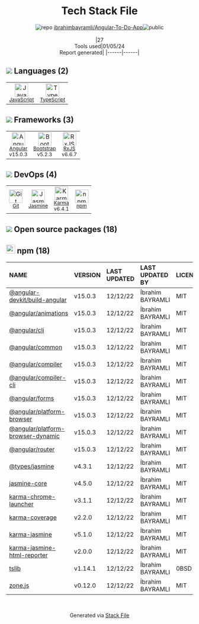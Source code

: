 <!--
&lt;--- Readme.md Snippet without images Start ---&gt;
## Tech Stack
ibrahimbayramli/Angular-To-Do-App is built on the following main stack:

- [Jasmine](http://jasmine.github.io/) – Javascript Testing Framework
- [Bootstrap](http://getbootstrap.com/) – Front-End Frameworks
- [JavaScript](https://developer.mozilla.org/en-US/docs/Web/JavaScript) – Languages
- [Karma](http://karma-runner.github.io/) – Browser Testing
- [TypeScript](http://www.typescriptlang.org) – Languages
- [RxJS](http://reactivex.io/rxjs/) – Concurrency Frameworks
- [Angular](https://angular.io) – Javascript MVC Frameworks

Full tech stack [here](/techstack.md)

&lt;--- Readme.md Snippet without images End ---&gt;

&lt;--- Readme.md Snippet with images Start ---&gt;
## Tech Stack
ibrahimbayramli/Angular-To-Do-App is built on the following main stack:

- <img width='25' height='25' src='https://img.stackshare.io/service/831/7c0b595409af531b9cdeb07f8c513e8b.png' alt='Jasmine'/> [Jasmine](http://jasmine.github.io/) – Javascript Testing Framework
- <img width='25' height='25' src='https://img.stackshare.io/service/1101/C9QJ7V3X.png' alt='Bootstrap'/> [Bootstrap](http://getbootstrap.com/) – Front-End Frameworks
- <img width='25' height='25' src='https://img.stackshare.io/service/1209/javascript.jpeg' alt='JavaScript'/> [JavaScript](https://developer.mozilla.org/en-US/docs/Web/JavaScript) – Languages
- <img width='25' height='25' src='https://img.stackshare.io/service/1420/TidYGd6a.png' alt='Karma'/> [Karma](http://karma-runner.github.io/) – Browser Testing
- <img width='25' height='25' src='https://img.stackshare.io/service/1612/bynNY5dJ.jpg' alt='TypeScript'/> [TypeScript](http://www.typescriptlang.org) – Languages
- <img width='25' height='25' src='https://img.stackshare.io/service/1796/984368.png' alt='RxJS'/> [RxJS](http://reactivex.io/rxjs/) – Concurrency Frameworks
- <img width='25' height='25' src='https://img.stackshare.io/service/3745/cb8U-gL6_400x400.jpg' alt='Angular'/> [Angular](https://angular.io) – Javascript MVC Frameworks

Full tech stack [here](/techstack.md)

&lt;--- Readme.md Snippet with images End ---&gt;
-->
<div align="center">

# Tech Stack File
![](https://img.stackshare.io/repo.svg "repo") [ibrahimbayramli/Angular-To-Do-App](https://github.com/ibrahimbayramli/Angular-To-Do-App)![](https://img.stackshare.io/public_badge.svg "public")
<br/><br/>
|27<br/>Tools used|01/05/24 <br/>Report generated|
|------|------|
</div>

## <img src='https://img.stackshare.io/languages.svg'/> Languages (2)
<table><tr>
  <td align='center'>
  <img width='36' height='36' src='https://img.stackshare.io/service/1209/javascript.jpeg' alt='JavaScript'>
  <br>
  <sub><a href="https://developer.mozilla.org/en-US/docs/Web/JavaScript">JavaScript</a></sub>
  <br>
  <sub></sub>
</td>

<td align='center'>
  <img width='36' height='36' src='https://img.stackshare.io/service/1612/bynNY5dJ.jpg' alt='TypeScript'>
  <br>
  <sub><a href="http://www.typescriptlang.org">TypeScript</a></sub>
  <br>
  <sub></sub>
</td>

</tr>
</table>

## <img src='https://img.stackshare.io/frameworks.svg'/> Frameworks (3)
<table><tr>
  <td align='center'>
  <img width='36' height='36' src='https://img.stackshare.io/service/3745/cb8U-gL6_400x400.jpg' alt='Angular'>
  <br>
  <sub><a href="https://angular.io">Angular</a></sub>
  <br>
  <sub>v15.0.3</sub>
</td>

<td align='center'>
  <img width='36' height='36' src='https://img.stackshare.io/service/1101/C9QJ7V3X.png' alt='Bootstrap'>
  <br>
  <sub><a href="http://getbootstrap.com/">Bootstrap</a></sub>
  <br>
  <sub>v5.2.3</sub>
</td>

<td align='center'>
  <img width='36' height='36' src='https://img.stackshare.io/service/1796/984368.png' alt='RxJS'>
  <br>
  <sub><a href="http://reactivex.io/rxjs/">RxJS</a></sub>
  <br>
  <sub>v6.6.7</sub>
</td>

</tr>
</table>

## <img src='https://img.stackshare.io/devops.svg'/> DevOps (4)
<table><tr>
  <td align='center'>
  <img width='36' height='36' src='https://img.stackshare.io/service/1046/git.png' alt='Git'>
  <br>
  <sub><a href="http://git-scm.com/">Git</a></sub>
  <br>
  <sub></sub>
</td>

<td align='center'>
  <img width='36' height='36' src='https://img.stackshare.io/service/831/7c0b595409af531b9cdeb07f8c513e8b.png' alt='Jasmine'>
  <br>
  <sub><a href="http://jasmine.github.io/">Jasmine</a></sub>
  <br>
  <sub></sub>
</td>

<td align='center'>
  <img width='36' height='36' src='https://img.stackshare.io/service/1420/TidYGd6a.png' alt='Karma'>
  <br>
  <sub><a href="http://karma-runner.github.io/">Karma</a></sub>
  <br>
  <sub>v6.4.1</sub>
</td>

<td align='center'>
  <img width='36' height='36' src='https://img.stackshare.io/service/1120/lejvzrnlpb308aftn31u.png' alt='npm'>
  <br>
  <sub><a href="https://www.npmjs.com/">npm</a></sub>
  <br>
  <sub></sub>
</td>

</tr>
</table>


## <img src='https://img.stackshare.io/group.svg' /> Open source packages (18)</h2>

## <img width='24' height='24' src='https://img.stackshare.io/service/1120/lejvzrnlpb308aftn31u.png'/> npm (18)

|NAME|VERSION|LAST UPDATED|LAST UPDATED BY|LICENSE|VULNERABILITIES|
|:------|:------|:------|:------|:------|:------|
|[@angular-devkit/build-angular](https://www.npmjs.com/@angular-devkit/build-angular)|v15.0.3|12/12/22|İbrahim BAYRAMLI |MIT|N/A|
|[@angular/animations](https://www.npmjs.com/@angular/animations)|v15.0.3|12/12/22|İbrahim BAYRAMLI |MIT|N/A|
|[@angular/cli](https://www.npmjs.com/@angular/cli)|v15.0.3|12/12/22|İbrahim BAYRAMLI |MIT|N/A|
|[@angular/common](https://www.npmjs.com/@angular/common)|v15.0.3|12/12/22|İbrahim BAYRAMLI |MIT|N/A|
|[@angular/compiler](https://www.npmjs.com/@angular/compiler)|v15.0.3|12/12/22|İbrahim BAYRAMLI |MIT|N/A|
|[@angular/compiler-cli](https://www.npmjs.com/@angular/compiler-cli)|v15.0.3|12/12/22|İbrahim BAYRAMLI |MIT|N/A|
|[@angular/forms](https://www.npmjs.com/@angular/forms)|v15.0.3|12/12/22|İbrahim BAYRAMLI |MIT|N/A|
|[@angular/platform-browser](https://www.npmjs.com/@angular/platform-browser)|v15.0.3|12/12/22|İbrahim BAYRAMLI |MIT|N/A|
|[@angular/platform-browser-dynamic](https://www.npmjs.com/@angular/platform-browser-dynamic)|v15.0.3|12/12/22|İbrahim BAYRAMLI |MIT|N/A|
|[@angular/router](https://www.npmjs.com/@angular/router)|v15.0.3|12/12/22|İbrahim BAYRAMLI |MIT|N/A|
|[@types/jasmine](https://www.npmjs.com/@types/jasmine)|v4.3.1|12/12/22|İbrahim BAYRAMLI |MIT|N/A|
|[jasmine-core](https://www.npmjs.com/jasmine-core)|v4.5.0|12/12/22|İbrahim BAYRAMLI |MIT|N/A|
|[karma-chrome-launcher](https://www.npmjs.com/karma-chrome-launcher)|v3.1.1|12/12/22|İbrahim BAYRAMLI |MIT|N/A|
|[karma-coverage](https://www.npmjs.com/karma-coverage)|v2.2.0|12/12/22|İbrahim BAYRAMLI |MIT|N/A|
|[karma-jasmine](https://www.npmjs.com/karma-jasmine)|v5.1.0|12/12/22|İbrahim BAYRAMLI |MIT|N/A|
|[karma-jasmine-html-reporter](https://www.npmjs.com/karma-jasmine-html-reporter)|v2.0.0|12/12/22|İbrahim BAYRAMLI |MIT|N/A|
|[tslib](https://www.npmjs.com/tslib)|v1.14.1|12/12/22|İbrahim BAYRAMLI |0BSD|N/A|
|[zone.js](https://www.npmjs.com/zone.js)|v0.12.0|12/12/22|İbrahim BAYRAMLI |MIT|N/A|

<br/>
<div align='center'>

Generated via [Stack File](https://github.com/marketplace/stack-file)
